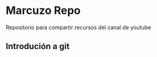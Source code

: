 # Marcuzo Repo

Repositorio para compartir recursos del canal de youtube

## Introdución a git





